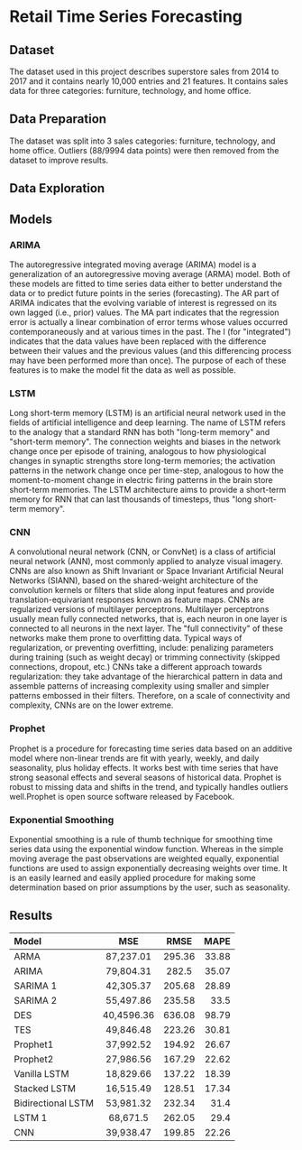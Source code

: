 # Retail Time Series Forecasting

## Dataset

The dataset used in this project describes superstore sales from 2014 to 2017 and it contains nearly 10,000 entries and 21 features. It contains sales data
for three categories: furniture, technology, and home office. 

## Data Preparation

The dataset was split into 3 sales categories: furniture, technology, and home office. Outliers (88/9994 data points) were then removed from the dataset
to improve results. 

## Data Exploration



## Models

### ARIMA

The autoregressive integrated moving average (ARIMA) model is a generalization of an autoregressive moving average (ARMA) model. Both of these models are fitted to time series data either to better understand the data or to predict future points in the series (forecasting). The AR part of ARIMA indicates that the evolving variable of interest is regressed on its own lagged (i.e., prior) values. The MA part indicates that the regression error is actually a linear combination of error terms whose values occurred contemporaneously and at various times in the past. The I (for "integrated") indicates that the data values have been replaced with the difference between their values and the previous values (and this differencing process may have been performed more than once). The purpose of each of these features is to make the model fit the data as well as possible.

### LSTM

Long short-term memory (LSTM) is an artificial neural network used in the fields of artificial intelligence and deep learning. The name of LSTM refers to the analogy that a standard RNN has both "long-term memory" and "short-term memory". The connection weights and biases in the network change once per episode of training, analogous to how physiological changes in synaptic strengths store long-term memories; the activation patterns in the network change once per time-step, analogous to how the moment-to-moment change in electric firing patterns in the brain store short-term memories. The LSTM architecture aims to provide a short-term memory for RNN that can last thousands of timesteps, thus "long short-term memory".

### CNN
A convolutional neural network (CNN, or ConvNet) is a class of artificial neural network (ANN), most commonly applied to analyze visual imagery. CNNs are also known as Shift Invariant or Space Invariant Artificial Neural Networks (SIANN), based on the shared-weight architecture of the convolution kernels or filters that slide along input features and provide translation-equivariant responses known as feature maps. CNNs are regularized versions of multilayer perceptrons. Multilayer perceptrons usually mean fully connected networks, that is, each neuron in one layer is connected to all neurons in the next layer. The "full connectivity" of these networks make them prone to overfitting data. Typical ways of regularization, or preventing overfitting, include: penalizing parameters during training (such as weight decay) or trimming connectivity (skipped connections, dropout, etc.) CNNs take a different approach towards regularization: they take advantage of the hierarchical pattern in data and assemble patterns of increasing complexity using smaller and simpler patterns embossed in their filters. Therefore, on a scale of connectivity and complexity, CNNs are on the lower extreme.


### Prophet 

Prophet is a procedure for forecasting time series data based on an additive model where non-linear trends are fit with yearly, weekly, and daily seasonality, plus holiday effects. It works best with time series that have strong seasonal effects and several seasons of historical data. Prophet is robust to missing data and shifts in the trend, and typically handles outliers well.Prophet is open source software released by Facebook.

### Exponential Smoothing

Exponential smoothing is a rule of thumb technique for smoothing time series data using the exponential window function. Whereas in the simple moving average the past observations are weighted equally, exponential functions are used to assign exponentially decreasing weights over time. It is an easily learned and easily applied procedure for making some determination based on prior assumptions by the user, such as seasonality.

## Results

| Model | MSE | RMSE | MAPE |
| :---         |     :---:      |     :---:      |          ---: |
| ARMA   | 87,237.01   | 295.36    |33.88|
| ARIMA | 79,804.31  | 282.5  |35.07  |
| SARIMA 1 | 42,305.37  | 205.68  | 28.89  |
| SARIMA 2 | 55,497.86 | 235.58  | 33.5 |
| DES | 40,4596.36  | 636.08  | 98.79  |
| TES | 49,846.48  | 223.26  | 30.81  |
| Prophet1 | 37,992.52  | 194.92  | 26.67  |
| Prophet2 | 27,986.56 | 167.29  | 22.62 |
| Vanilla LSTM | 18,829.66  | 137.22  | 18.39  |
| Stacked LSTM | 16,515.49  | 128.51  | 17.34  |
| Bidirectional LSTM | 53,981.32  | 232.34  | 31.4  |
| LSTM 1| 68,671.5  | 262.05  | 29.4  |
| CNN| 39,938.47  | 199.85  | 22.26  |

